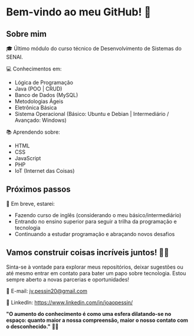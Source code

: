 # Bem-vindo ao meu GitHub! 👋

## Sobre mim

🎓 Último módulo do curso técnico de Desenvolvimento de Sistemas do SENAI.

💻 Conhecimentos em:
- Lógica de Programação
- Java (POO | CRUD)
- Banco de Dados (MySQL)
- Metodologias Ágeis
- Eletrônica Básica
- Sistema Operacional (Básico: Ubuntu e Debian | Intermediário / Avançado: Windows)

📚 Aprendendo sobre:
- HTML
- CSS
- JavaScript
- PHP
- IoT (Internet das Coisas)

## Próximos passos

🚀 Em breve, estarei:
- Fazendo curso de inglês (considerando o meu básico/intermediário)
- Entrando no ensino superior para seguir a trilha da programação e tecnologia
- Continuando a estudar programação e abraçando novos desafios

## Vamos construir coisas incríveis juntos! 🌟🚀

Sinta-se à vontade para explorar meus repositórios, deixar sugestões ou até mesmo entrar em contato para bater um papo sobre tecnologia. Estou sempre aberto a novas parcerias e oportunidades!

📧 E-mail: jv.pessin20@gmail.com

📱 LinkedIn: https://www.linkedin.com/in/joaopessin/

**"O aumento do conhecimento é como uma esfera dilatando-se no espaço: quanto maior a nossa compreensão, maior o nosso contato com o desconhecido."** 🌌🧠
